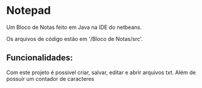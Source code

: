 # Notepad
Um Bloco de Notas feito em Java na IDE do netbeans.

Os arquivos de código estão em '/Bloco de Notas/src'.
## Funcionalidades:
Com este projeto é possivel  criar, salvar, editar e abrir arquivos txt. Além de possuir um contador de caracteres

